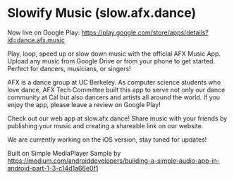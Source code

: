 Slowify Music (slow.afx.dance)
=========================

Now live on Google Play: https://play.google.com/store/apps/details?id=dance.afx.music

Play, loop, speed up or slow down music with the official AFX Music App. Upload any music from Google Drive or from your phone to get started. Perfect for dancers, musicians, or singers!

AFX is a dance group at UC Berkeley. As computer science students who love dance, AFX Tech Committee built this app to serve not only our dance community at Cal but also dancers and artists all around the world. If you enjoy the app, please leave a review on Google Play!

Check out our web app at slow.afx.dance! Share music with your friends by publishing your music and creating a shareable link on our website.

We are currently working on the iOS version, stay tuned for updates!

Built on Simple MediaPlayer Sample by https://medium.com/androiddevelopers/building-a-simple-audio-app-in-android-part-1-3-c14d1a66e0f1
